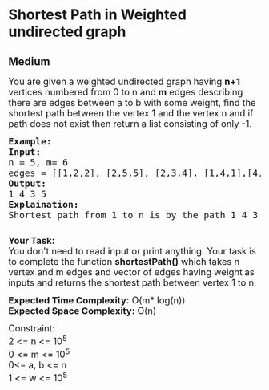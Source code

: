 # Shortest Path in Weighted undirected graph
## Medium
<div class="problems_problem_content__Xm_eO"><p><span style="font-size:18px">You are given a weighted undirected graph having <strong>n+1</strong> vertices numbered from 0 to n&nbsp;and <strong>m</strong> edges describing there are edges between a to b with some weight, find the shortest path between the vertex&nbsp;1&nbsp;and the vertex&nbsp;n and if path does not exist then return a list consisting of only -1.</span></p>

<pre style="position: relative;"><span style="font-size:18px"><strong>Example:</strong>
<strong>Input:</strong>
n = 5, m= 6
edges = [[1,2,2], [2,5,5], [2,3,4], [1,4,1],[4,3,3],[3,5,1]]
<strong>Output:</strong>
1 4 3 5
<strong>Explaination:</strong>
Shortest path from 1 to n is by the path 1 4 3 5</span>

<div class="open_grepper_editor" title="Edit &amp; Save To Grepper"></div></pre>

<p><span style="font-size:18px"><strong>Your Task:</strong><br>
You don't need to read input or print anything. Your task is to complete the function&nbsp;<strong>shortestPath()</strong>&nbsp;which takes n vertex and m edges and vector of edges having weight<strong>&nbsp;</strong>as inputs and returns the shortest path between vertex 1 to n.</span></p>

<p><span style="font-size:18px"><strong>Expected Time Complexity:</strong> O(m* log(n))<br>
<strong>Expected Space Complexity:</strong> O(n)</span></p>

<p><span style="font-size:18px">Constraint:<br>
2 &lt;= n&nbsp;&lt;= 10<sup>5</sup><br>
0 &lt;= m &lt;= 10<sup>5</sup><br>
0&lt;= a, b &lt;= n<br>
1 &lt;= w &lt;= 10<sup>5</sup></span></p>
</div>